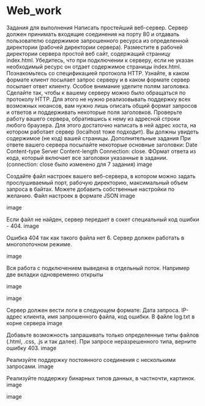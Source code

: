 # Web_work

Задания для выполнения
Написать простейший веб-сервер. Сервер должен принимать входящие соединения на порту 80 и отдавать пользователю содержимое запрошенного ресурса из определенной директории (рабочей директории сервера).
Разместите в рабочей директории сервера простой веб сайт, содержащий страницу index.html. Убедитесь, что при подключении к серверу, если не указан необходимый ресурс он отдает содержимое страницы index.html.
Познакомьтесь со спецификацией протокола HTTP. Узнайте, в каком формате клиент посылает запрос серверу и в каком формате сервер посылает ответ клиенту. Особое внимание уделите полям заголовка.
Сделайте так, чтобы к вашему серверу можно было обращаться по протоколу HTTP. Для этого не нужно реализовывать поддержку всех возможных нюансов, вам нужно лишь описать общий формат запросов и ответов и поддерживать некоторые поля заголовков.
Проверьте работу вашего сервера, обратившись к нему из адресной строки любого браузера. Для этого достаточно написать в ней адрес хоста, на котором работает сервер (localhost тоже подходит). Вы должны увидеть содержимое (не код) вашей страницы.
Дополнительные задания
При ответе вашего сервера посылайте некоторые основные заголовки:
Date
Content-type
Server
Content-length
Connection: close. ФОрмат ответа из кода, который включает все заголовки указанные в задании. (connection: close было изменено для 7 задания)
image

Создайте файл настроек вашего веб-сервера, в котором можно задать прослушиваемый порт, рабочую директорию, максимальный объем запроса в байтах. Можете добавить собственные настройки по желанию. Файл настроек в формате JSON
image

image

Если файл не найден, сервер передает в сокет специальный код ошибки - 404.
image

Ошибка 404 так как такого файла нет 6. Сервер должен работать в многопоточном режиме.

image

Вся работа с подключением выведена в отдельный поток. Например две вкладки одновременно открыты

image

image

Сервер должен вести логи в следующем формате: Дата запроса. IP-адрес клиента, имя запрошенного файла, код ошибки. В файле log.txt в корне сервера
image

Добавьте возможность запрашивать только определенные типы файлов (.html, .css, .js и так далее). При запросе неразрешенного типа, верните ошибку 403.
image

Реализуйте поддержку постоянного соединения с несколькими запросами.
image

Реализуйте поддержку бинарных типов данных, в частночти, картинок.
image

image

